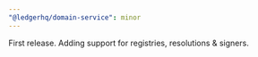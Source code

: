 ```yaml
---
"@ledgerhq/domain-service": minor
---
```


First release. Adding support for registries, resolutions & signers.
